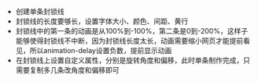 - 创建单条封锁线
- 封锁线的长度要够长，设置字体大小、颜色、间距、黄行
- 封锁线中的第一条的动画是从100%到-100%，第二条是0到-200%，这样子能够使得封锁线不中断，因为封锁线长度太长，动画需要缩小网页才能提前看见，所以animation-delay设置负数，提前显示动画
- 在封锁线上设置自定义属性，分别是旋转角度和偏移，此时单条制作完成，只需要复制多几条改角度和偏移即可

